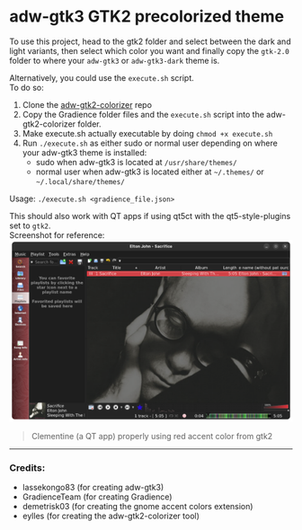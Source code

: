 # adw-gtk3 GTK2 precolorized theme
To use this project, head to the gtk2 folder and select between the dark and light variants, then select which color you want and finally copy the `gtk-2.0` folder to where your `adw-gtk3` or `adw-gtk3-dark` theme is.  

Alternatively, you could use the `execute.sh` script.  
To do so: 
1. Clone the [adw-gtk2-colorizer](https://github.com/eylles/adw-gtk2-colorizer) repo
2. Copy the Gradience folder files and the `execute.sh` script into the adw-gtk2-colorizer folder.
3. Make execute.sh actually executable by doing `chmod +x execute.sh`
4. Run `./execute.sh` as either sudo or normal user depending on where your adw-gtk3 theme is installed:
    - sudo when adw-gtk3 is located at `/usr/share/themes/`
    - normal user when adw-gtk3 is located either at `~/.themes/` or `~/.local/share/themes/`

Usage: `./execute.sh <gradience_file.json>`  
  
This should also work with QT apps if using qt5ct with the qt5-style-plugins set to `gtk2`.  
Screenshot for reference:  
![clementine](/img/clementine.png)
> Clementine (a QT app) properly using red accent color from gtk2
---
### Credits:
* lassekongo83 (for creating adw-gtk3)
* GradienceTeam (for creating Gradience)
* demetrisk03 (for creating the gnome accent colors extension)
* eylles (for creating the adw-gtk2-colorizer tool)
